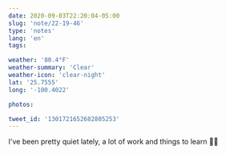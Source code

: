 ```yaml
---
date: 2020-09-03T22:20:04-05:00
slug: 'note/22-19-46'
type: 'notes'
lang: 'en'
tags:

weather: '80.4°F'
weather-summary: 'Clear'
weather-icon: 'clear-night'
lat: '25.7555'
long: '-100.4022'

photos:

tweet_id: '1301721652682805253'
---
```

I've been pretty quiet lately, a lot of work and things to learn 👌🏼